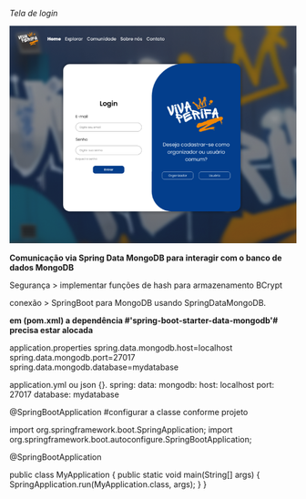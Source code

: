 *Tela de login*

![tela](tela.png)

**Comunicação via Spring Data MongoDB para interagir com o banco de dados MongoDB**

Segurança > implementar funções de hash para armazenamento BCrypt

conexão > SpringBoot para MongoDB usando SpringDataMongoDB.

 **em (pom.xml) a dependência #'spring-boot-starter-data-mongodb'# precisa estar alocada**
 
application.properties
spring.data.mongodb.host=localhost
spring.data.mongodb.port=27017
spring.data.mongodb.database=mydatabase

 application.yml ou json {}.
      spring:
        data:
          mongodb:
            host: localhost
              port: 27017
                database: mydatabase

@SpringBootApplication #configurar a classe conforme projeto

import org.springframework.boot.SpringApplication;
import org.springframework.boot.autoconfigure.SpringBootApplication;

@SpringBootApplication


public class MyApplication {
    public static void main(String[] args) {
        SpringApplication.run(MyApplication.class, args);
    }
}
